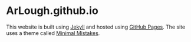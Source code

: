 # ArLough.github.io
This website is built using [Jekyll](https://jekyllrb.com) and hosted using [GitHub Pages](https://pages.github.com). The site uses a theme called [Minimal Mistakes](https://github.com/mmistakes/minimal-mistakes).
